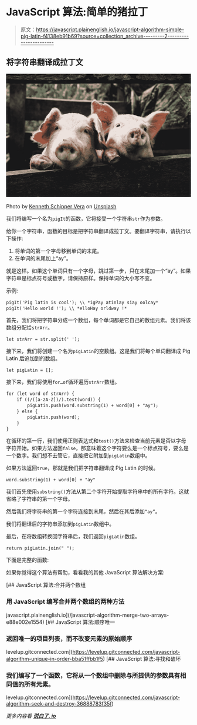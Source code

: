 # JavaScript 算法:简单的猪拉丁

> 原文：<https://javascript.plainenglish.io/javascript-algorithm-simple-pig-latin-f4138eb91b69?source=collection_archive---------2----------------------->

## 将字符串翻译成拉丁文

![](img/4a30a564cac4bd87887a7dfa8f3801e8.png)

Photo by [Kenneth Schipper Vera](https://unsplash.com/@kennethsv?utm_source=medium&utm_medium=referral) on [Unsplash](https://unsplash.com?utm_source=medium&utm_medium=referral)

我们将编写一个名为`pigIt`的函数，它将接受一个字符串`str`作为参数。

给你一个字符串，函数的目标是把字符串翻译成拉丁文。要翻译字符串，请执行以下操作:

1.  将单词的第一个字母移到单词的末尾。
2.  在单词的末尾加上“ay”。

就是这样。如果这个单词只有一个字母，跳过第一步，只在末尾加一个“ay”。如果字符串是标点符号或数字，请保持原样。保持单词的大小写不变。

示例:

```
pigIt('Pig latin is cool'); \\ *igPay atinlay siay oolcay* pigIt('Hello world !'); \\ *elloHay orldway !*
```

首先，我们将把字符串分成一个数组，每个单词都是它自己的数组元素。我们将该数组分配给`strArr`。

```
let strArr = str.split(' ');
```

接下来，我们将创建一个名为`pigLatin`的空数组。这是我们将每个单词翻译成 Pig Latin 后追加到的数组。

```
let pigLatin = [];
```

接下来，我们将使用`for…of`循环遍历`strArr`数组。

```
for (let word of strArr) {
    if ((/([a-zA-Z])/).test(word)) {
        pigLatin.push(word.substring(1) + word[0] + "ay");
    } else {
        pigLatin.push(word);
    }
}
```

在循环的第一行，我们使用正则表达式和`test()`方法来检查当前元素是否以字母字符开始。如果方法返回`false`，那意味着这个字符要么是一个标点符号，要么是一个数字。我们想不去管它，直接把它附加到`pigLatin`数组中。

如果方法返回`true`，那就是我们把字符串翻译成 Pig Latin 的时候。

```
word.substring(1) + word[0] + "ay"
```

我们首先使用`substring()`方法从第二个字符开始提取字符串中的所有字符。这就省略了字符串的第一个字母。

然后我们将字符串的第一个字符连接到末尾，然后在其后添加`“ay”`。

我们将翻译后的字符串添加到`pigLatin`数组中。

最后，在将数组转换回字符串后，我们返回`pigLatin`数组。

```
return pigLatin.join(" ");
```

下面是完整的函数:

如果你觉得这个算法有帮助，看看我的其他 JavaScript 算法解决方案:

[](/javascript-algorithm-merge-two-arrays-e88e002e1554) [## JavaScript 算法:合并两个数组

### 用 JavaScript 编写合并两个数组的两种方法

javascript.plainenglish.io](/javascript-algorithm-merge-two-arrays-e88e002e1554) [](https://levelup.gitconnected.com/javascript-algorithm-unique-in-order-bba51ffbb1f5) [## JavaScript 算法:顺序唯一

### 返回唯一的项目列表，而不改变元素的原始顺序

levelup.gitconnected.com](https://levelup.gitconnected.com/javascript-algorithm-unique-in-order-bba51ffbb1f5) [](https://levelup.gitconnected.com/javascript-algorithm-seek-and-destroy-36888783f35f) [## JavaScript 算法:寻找和破坏

### 我们编写了一个函数，它将从一个数组中删除与所提供的参数具有相同值的所有元素。

levelup.gitconnected.com](https://levelup.gitconnected.com/javascript-algorithm-seek-and-destroy-36888783f35f) 

*更多内容看* [***说白了. io***](http://plainenglish.io)